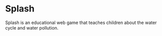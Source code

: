 # Splash
Splash is an educational web game that teaches children about the water cycle and water pollution.
